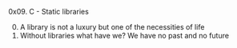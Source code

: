 0x09. C - Static libraries

0. A library is not a luxury but one of the necessities of life
1. Without libraries what have we? We have no past and no future

